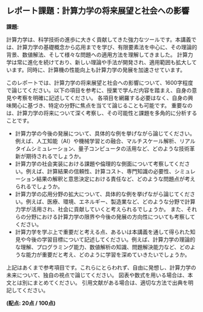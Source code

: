 ## レポート課題：計算力学の将来展望と社会への影響

**課題:**

計算力学は、科学技術の進歩に大きく貢献してきた強力なツールです。本講義では、計算力学の基礎概念から応用までを学び、有限要素法を中心に、その理論的背景、数値解法、そして様々な問題への適用方法を理解してきました。  計算力学は常に進化を続けており、新しい理論や手法が開発され、適用範囲も拡大しています。同時に、計算機の性能向上も計算力学の発展を加速させています。

このレポートでは、計算力学の将来展望と社会への影響について、1600字程度で論じてください。以下の項目を参考に、授業で学んだ内容を踏まえ、自身の意見や考察を明確に記述してください。  各項目を網羅する必要はなく、自身の興味関心に基づき、特定の分野に焦点を当てて論じることも可能です。  重要なのは、計算力学の将来について深く考察し、その可能性と課題を多角的に分析することです。

* 計算力学の今後の発展について、具体的な例を挙げながら論じてください。例えば、人工知能（AI）や機械学習との融合、マルチスケール解析、リアルタイムシミュレーション、量子コンピュータの活用など、どのような技術革新が期待されるでしょうか。
* 計算力学の社会実装における課題や倫理的な側面について考察してください。例えば、計算結果の信頼性、計算コスト、専門知識の必要性、シミュレーション結果の解釈と意思決定における責任など、どのような問題点が考えられるでしょうか。
* 計算力学の応用分野の拡大について、具体的な例を挙げながら論じてください。例えば、医療、環境、エネルギー、製造業など、どのような分野で計算力学が活用され、社会に貢献していくと考えられるでしょうか。  また、それらの分野における計算力学の限界や今後の発展の方向性についても考察してください。
* 計算力学を学ぶ上で重要だと考える点、あるいは本講義を通して得られた知見や今後の学習目標について記述してください。例えば、計算力学の理論的な理解、プログラミング能力、数値解析の知識、問題解決能力など、どのような能力が重要だと考え、どのように学習を深めていきたいでしょうか。

上記はあくまで参考項目です。これらにとらわれず、自由に発想し、計算力学の未来について、独自の視点で論じてください。  図表や数式を用いる場合は、本文とは別にまとめてください。  引用文献がある場合は、適切な方法で出典を明記してください。


**(配点: 20点 / 100点)**
